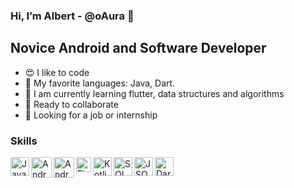 ### Hi, I’m Albert - @oAura 👋
## Novice Android and Software Developer
- 😍 I like to code
- 🌟 My favorite languages: Java, Dart.
- 🧠 I am currently learning flutter, data structures and algorithms
- 🤝 Ready to collaborate 
- 👀 Looking for a job or internship

### Skills

<img align="left" width="30px" alt="Java" src="https://logoeps.com/wp-content/uploads/2011/06/java-logo-vector.png"/>
<img align="left" width="33px" alt="Android SDK" src="https://logodownload.org/wp-content/uploads/2015/05/android-logo-3-2.png"/>
<img align="left" width="33px" alt="Android Jetpack" src="https://4.bp.blogspot.com/-NnAkV5vpYuw/XNMYF4RtLvI/AAAAAAAAI70/kdgLm3cnTO4FB4rUC0v9smscN3zHJPlLgCLcBGAs/s1600/Jetpack_logo%2B%25282%2529.png"/>
<img align="left" width="24px" alt="Firebase" src="https://brandslogos.com/wp-content/uploads/images/firebase-logo-vector.svg"/>
<img align="left" width="30px" alt="Kotlin" src="http://tapfreaks.net/blog/wp-content/uploads/2017/05/Kotlin_logo-300x300.png"/>
<img align="left" width="30px" alt="SQL" src="https://nelson619.files.wordpress.com/2015/09/sql-logo.png"/>
<img align="left" width="30px" alt="JSON" src="https://upload.wikimedia.org/wikipedia/commons/thumb/c/c9/JSON_vector_logo.svg/1200px-JSON_vector_logo.svg.png"/>
<img align="left" width="30px" alt="Dart" src="https://upload.wikimedia.org/wikipedia/commons/7/7e/Dart-logo.png"/>
